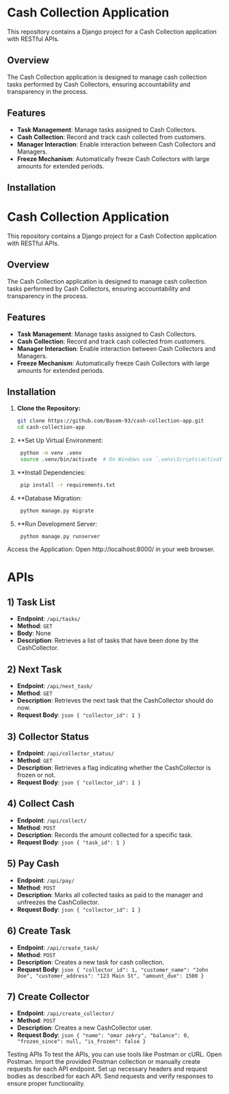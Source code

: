 # Cash Collection Application

This repository contains a Django project for a Cash Collection application with RESTful APIs.

## Overview

The Cash Collection application is designed to manage cash collection tasks performed by Cash Collectors, ensuring accountability and transparency in the process.

## Features

- **Task Management**: Manage tasks assigned to Cash Collectors.
- **Cash Collection**: Record and track cash collected from customers.
- **Manager Interaction**: Enable interaction between Cash Collectors and Managers.
- **Freeze Mechanism**: Automatically freeze Cash Collectors with large amounts for extended periods.

## Installation

# Cash Collection Application

This repository contains a Django project for a Cash Collection application with RESTful APIs.

## Overview

The Cash Collection application is designed to manage cash collection tasks performed by Cash Collectors, ensuring accountability and transparency in the process.

## Features

- **Task Management**: Manage tasks assigned to Cash Collectors.
- **Cash Collection**: Record and track cash collected from customers.
- **Manager Interaction**: Enable interaction between Cash Collectors and Managers.
- **Freeze Mechanism**: Automatically freeze Cash Collectors with large amounts for extended periods.

## Installation

1. **Clone the Repository:**
   ```bash
   git clone https://github.com/Basem-93/cash-collection-app.git
   cd cash-collection-app


2. **Set Up Virtual Environment:
   ```bash
    python -m venv .venv
    source .venv/bin/activate  # On Windows use `.venv\Scripts\activate`


3. **Install Dependencies:
   ```bash
    pip install -r requirements.txt


4. **Database Migration:
   ```bash
    python manage.py migrate


5. **Run Development Server:
   ```bash
    python manage.py runserver


Access the Application:
    Open http://localhost:8000/ in your web browser.

# APIs

## 1) Task List
- **Endpoint**: `/api/tasks/`
- **Method**: `GET`
- **Body**: None
- **Description**: Retrieves a list of tasks that have been done by the CashCollector.

## 2) Next Task
- **Endpoint**: `/api/next_task/`
- **Method**: `GET`
- **Description**: Retrieves the next task that the CashCollector should do now.
- **Request Body**: ```json { "collector_id": 1 } ```

## 3) Collector Status
- **Endpoint**: `/api/collector_status/`
- **Method**: `GET`
- **Description**: Retrieves a flag indicating whether the CashCollector is frozen or not.
- **Request Body**: ```json { "collector_id": 1 } ```

## 4) Collect Cash
- **Endpoint**: `/api/collect/`
- **Method**: `POST`
- **Description**: Records the amount collected for a specific task.
- **Request Body**: ```json { "task_id": 1 } ```

## 5) Pay Cash
- **Endpoint**: `/api/pay/`
- **Method**: `POST`
- **Description**: Marks all collected tasks as paid to the manager and unfreezes the CashCollector.
- **Request Body**: ```json { "collector_id": 1 } ```

## 6) Create Task
- **Endpoint**: `/api/create_task/`
- **Method**: `POST`
- **Description**: Creates a new task for cash collection.
- **Request Body**: ```json { "collector_id": 1, "customer_name": "John Doe", "customer_address": "123 Main St", "amount_due": 1500 } ```

## 7) Create Collector
- **Endpoint**: `/api/create_collector/`
- **Method**: `POST`
- **Description**: Creates a new CashCollector user.
- **Request Body**: ```json { "name": "omar zekry", "balance": 0, "frozen_since": null, "is_frozen": false } ```




Testing APIs
To test the APIs, you can use tools like Postman or cURL.
Open Postman.
Import the provided Postman collection or manually create requests for each API endpoint.
Set up necessary headers and request bodies as described for each API.
Send requests and verify responses to ensure proper functionality.

